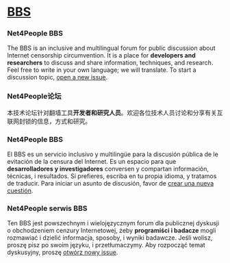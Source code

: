 # [BBS](https://github.com/net4people/bbs/issues)

### Net4People BBS
The BBS is an inclusive and multilingual forum for public discussion about Internet censorship circumvention. It is a place for **developers and researchers** to discuss and share information, techniques, and research. Feel free to write in your own language; we will translate. To start a discussion topic, [open a new issue](https://github.com/net4people/bbs/issues/new).

### Net4People论坛
本技术论坛针对翻墙工具**开发者和研究人员**。欢迎各位技术人员讨论和分享有关互联网封锁的信息，方式和研究。

### Net4People BBS
El BBS es un servicio inclusivo y multilingüe para la discusión pública de le evitación de la censura del Internet. Es un espacio para que **desarrolladores y investigadores** conversen y compartan información, técnicas, i resultados. Si prefieres, escriba en tu propia idioma, y tratamos de traducir. Para iniciar un asunto de discusión, favor de [crear una nueva cuestión](https://github.com/net4people/bbs/issues/new).

### Net4People serwis BBS
Ten BBS jest powszechnym i wielojęzycznym forum dla publicznej dyskusji o obchodzeniem cenzury Internetowej, żeby **programiści i badacze** mogli rozmawiać i dzielić informacja, sposoby, i wyniki badawcze. Jeśli wolisz, proszę pisz po swoim języku, i przetłumaczymy. Aby rozpocząć temat dyskusyjny, proszę [otwórz nowy issue](https://github.com/net4people/bbs/issues/new).
